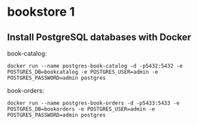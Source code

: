 # bookstore 1

## Install PostgreSQL databases with Docker

book-catalog:
```
docker run --name postgres-book-catalog -d -p5432:5432 -e POSTGRES_DB=bookcatalog -e POSTGRES_USER=admin -e POSTGRES_PASSWORD=admin postgres
```


book-orders:
```
docker run --name postgres-book-orders -d -p5433:5433 -e POSTGRES_DB=bookorders -e POSTGRES_USER=admin -e POSTGRES_PASSWORD=admin postgres
```
